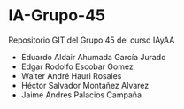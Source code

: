 # IA-Grupo-45
Repositorio GIT del Grupo 45 del curso IAyAA

* Eduardo Aldair Ahumada García Jurado
* Edgar Rodolfo Escobar Gomez
* Walter André Hauri Rosales
* Héctor Salvador Montañez Alvarez
* Jaime Andres Palacios Campaña
